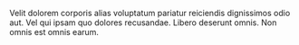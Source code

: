 Velit dolorem corporis alias voluptatum pariatur reiciendis dignissimos odio aut. Vel qui ipsam quo dolores recusandae. Libero deserunt omnis. Non omnis est omnis earum.
